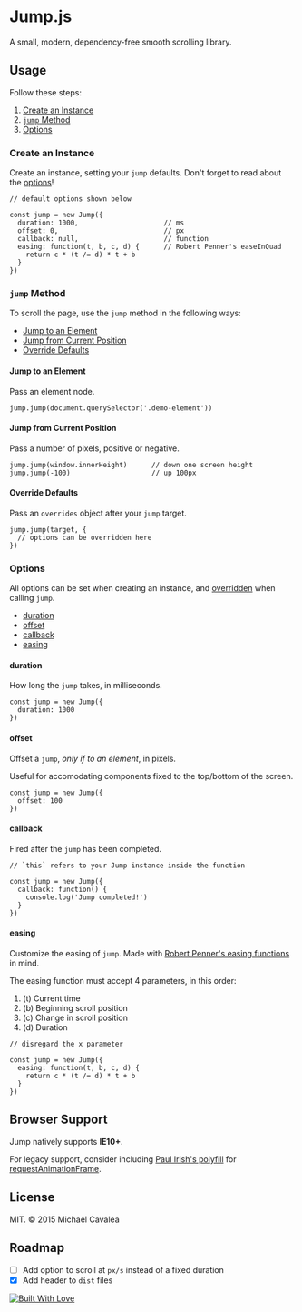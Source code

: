 # Jump.js

A small, modern, dependency-free smooth scrolling library.

## Usage

Follow these steps:

1. [Create an Instance](#create-an-instance)
2. [`jump` Method](#jump-method)
3. [Options](#options)

### Create an Instance

Create an instance, setting your `jump` defaults. Don't forget to read about the [options](#options)!

```es6
// default options shown below

const jump = new Jump({
  duration: 1000,                     // ms
  offset: 0,                          // px
  callback: null,                     // function
  easing: function(t, b, c, d) {      // Robert Penner's easeInQuad
    return c * (t /= d) * t + b
  }
})
```

### `jump` Method

To scroll the page, use the `jump` method in the following ways:

* [Jump to an Element](#jump-to-an-element)
* [Jump from Current Position](#jump-from-current-position)
* [Override Defaults](#override-defaults)

#### Jump to an Element

Pass an element node.

```es6
jump.jump(document.querySelector('.demo-element'))
```

#### Jump from Current Position

Pass a number of pixels, positive or negative.

```es6
jump.jump(window.innerHeight)      // down one screen height
jump.jump(-100)                    // up 100px
```

#### Override Defaults

Pass an `overrides` object after your `jump` target.

```es6
jump.jump(target, {
  // options can be overridden here
})
```

### Options

All options can be set when creating an instance, and [overridden](#override-defaults) when calling `jump`.

* [duration](#duration)
* [offset](#offset)
* [callback](#callback)
* [easing](#easing)

#### duration

How long the `jump` takes, in milliseconds.

```es6
const jump = new Jump({
  duration: 1000
})
```

#### offset

Offset a `jump`, _only if to an element_, in pixels.

Useful for accomodating components fixed to the top/bottom of the screen.

```es6
const jump = new Jump({
  offset: 100
})
```

#### callback

Fired after the `jump` has been completed.

```es6
// `this` refers to your Jump instance inside the function

const jump = new Jump({
  callback: function() {
    console.log('Jump completed!')
  }
})
```

#### easing

Customize the easing of `jump`. Made with [Robert Penner's easing functions](https://github.com/danro/jquery-easing/blob/master/jquery.easing.js) in mind.

The easing function must accept 4 parameters, in this order:

1. (t) Current time
2. (b) Beginning scroll position
3. (c) Change in scroll position
4. (d) Duration

```es6
// disregard the x parameter

const jump = new Jump({
  easing: function(t, b, c, d) {
    return c * (t /= d) * t + b
  }
})
```

## Browser Support

Jump natively supports **IE10+**.

For legacy support, consider including [Paul Irish's polyfill](https://gist.github.com/paulirish/1579671) for [requestAnimationFrame](https://developer.mozilla.org/en-US/docs/Web/API/window/requestAnimationFrame).

## License

MIT. © 2015 Michael Cavalea

## Roadmap

- [ ] Add option to scroll at `px/s` instead of a fixed duration
- [x] Add header to `dist` files

[![Built With Love](http://forthebadge.com/images/badges/built-with-love.svg)](http://forthebadge.com)

